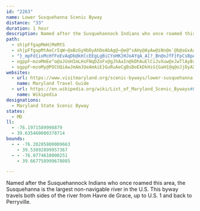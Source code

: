 ```yaml
---
id: "2263"
name: Lower Susquehanna Scenic Byway
distance: "33"
duration: 1 hour
description: Named after the Susquehannock Indians who once roamed this area, the Susquehanna is the largest non-navigable river in the U.S.  This byway travels both sides of the river from Havre de Grace, up to U.S. 1 and back to Perryville.
path:
  - sh|pFfgapMmH|MeMtS
  - sh|pFfgapMtAeCrIqW~@aBzGyHbDyAhDeAbAg@~@e@^sAHy@AyAw@iNn@e`@b@aGxAaLHmAu@eGMY}AmA_@s@}@uLFkAJq@Tg@|BaBvB_CrBy@~@QbIoClA}@r@y@dAsFPuEJ_@t@kAbEyCd@m@L_@X{Ey@aDOqD?kCd@eIh@iCx@gBlCeDrFcFtH_EjNuJzOiOx@cAjHqNjKoPtFaHvB_C|@dBVt@FdAOfBJ^bC~Fn@Sl@EnAR^\n@lBr@tDRr@Xj@zA~A\F~Fy@\?j@P`EfFx@zAx@pCxDzE\|@lEvNdAlGLdEF`AL^rFzIpEfGbDfFlN`UdEnHr@vA|EnMxCvGvBvC`BzAvFvCn@`@h@j@|Pb[lEzI^lAhCtK~BxFnA`HfYtGlD~AbBmGvAmEdKeWp@}BtAoFv@{D~@sGb@yE^iHHaHCyDYqHk@uGaGme@
  - "}_mpFd{ioMcHfFoEvAqDb@kH[cEEgLgBiCYoHK}HJoAYqA_A[?_Bn@oJfF}FpCsBpAsCtBsE`EmG~Ec@AaHsBiDk@yBw@oH}FoF_BgDLgGWmIEwEtAcBx@{P`H}@xAgMdW}CnEyA|Ao@`AaErGmD`HqNgE_@lBy@fCi@hAgFhIaCrFeBnGgD~OiApDeBvEUxAGlCF`AXvAj@zAhApAlDhCpB|BdFhIhJnK`@|@?dAMXsMzO_MbM}ArAoAzAiD~EyBdCuH`IuFfFw@x@cWj_@sAdAyAzAo@vAInBOp@mG`Jy@pBuA`F{A`D}FtJoBpCsBrA}Al@e@d@yArB}CtD}ErGgHlGmCtBuMxLea@xZaMlGiEdA{f@tJcC^su@bPqb@pI{DnAoEdCqCvBoEvEyApBaHbLiA~B}EfOiBzE_MbXiC`HhBAxAZzL~Fvt@d\\fB~Al@lA^`BHrBrAJrDe@rCs@bE_BxBNv@\\bJ|Jx@l@xAt@vGhBpC`AlFtFl@x@ZdBDxDJxAb@jBXh@z@rAvBdClYv[f@p@hDfJdBbCdGfFlAxBzBxFNzASvA"
  - ogppF~mzoMmEe^o@aJUoHImLHsFNqDZoFx@gJhAaIn@kDhAuElCiJvXuw@xJwTlAyBrPw]hAmDnAaGj@oGFcF?uBOgDHyBRyA~BuIh@sDHsIC{KRuDZ}Br@oCz@}BbIwP`EmHr@_AfAaAnAsAr@kAt@{BTwARkDI_QzHK?{DOgM~AaBfDqBxCkA^Af@R`@KlB?`AeA`EmCpEoDxDFhSYfh@S
  - ogppF~mzoMy@POCUQiAwJmAmJUeAmAiE}GuRuAeCgBsBoEkDkHiG{GaH{@q@oJjDyAX{@DqBQiA_@gHgDu@SsC]uI_@uCo@mCwAcCiByQmLsBsBgF_HcEoE
websites:
  - url: https://www.visitmaryland.org/scenic-byways/lower-susquehanna
    name: Maryland Travel Guide
  - url: https://en.wikipedia.org/wiki/List_of_Maryland_Scenic_Byways#Lower_Susquehanna
    name: Wikipedia
designations:
  - Maryland State Scenic Byway
states:
  - MD
ll:
  - -76.1971589998879
  - 39.635460000378714
bounds:
  - - -76.20285800009663
    - 39.53892899957367
  - - -76.0774610000251
    - 39.667758999678085

---
```


Named after the Susquehannock Indians who once roamed this area, the Susquehanna is the largest non-navigable river in the U.S.  This byway travels both sides of the river from Havre de Grace, up to U.S. 1 and back to Perryville.
